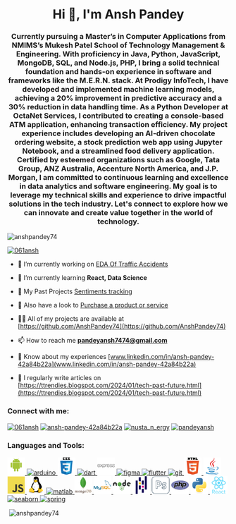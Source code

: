 <h1 align="center">Hi 👋, I'm Ansh Pandey</h1>
<h3 align="center">Currently pursuing a Master’s in Computer Applications from NMIMS’s Mukesh Patel School of Technology Management & Engineering. With proficiency in Java, Python, JavaScript, MongoDB, SQL, and Node.js, PHP, I bring a solid technical foundation and hands-on experience in software and frameworks like the M.E.R.N. stack. At Prodigy InfoTech, I have developed and implemented machine learning models, achieving a 20% improvement in predictive accuracy and a 30% reduction in data handling time. As a Python Developer at OctaNet Services, I contributed to creating a console-based ATM application, enhancing transaction efficiency. My project experience includes developing an AI-driven chocolate ordering website, a stock prediction web app using Jupyter Notebook, and a streamlined food delivery application. Certified by esteemed organizations such as Google, Tata Group, ANZ Australia, Accenture North America, and J.P. Morgan, I am committed to continuous learning and excellence in data analytics and software engineering. My goal is to leverage my technical skills and experience to drive impactful solutions in the tech industry. Let's connect to explore how we can innovate and create value together in the world of technology.</h3>

<p align="left"> <img src="https://komarev.com/ghpvc/?username=anshpandey74&label=Profile%20views&color=0e75b6&style=flat" alt="anshpandey74" /> </p>

<p align="left"> <a href="https://twitter.com/061ansh" target="blank"><img src="https://img.shields.io/twitter/follow/061ansh?logo=twitter&style=for-the-badge" alt="061ansh" /></a> </p>

- 🔭 I’m currently working on [EDA Of Traffic Accidents](https://github.com/AnshPandey74/PRODIGY_DS_05.git)

- 🌱 I’m currently learning **React, Data Science**

- 👯 My Past Projects [Sentiments tracking](https://github.com/AnshPandey74/PRODIGY_DS_04.git)

- 🔆 Also have a look to [Purchase a product or service](https://github.com/AnshPandey74/PRODIGY_DS_03.git)

- 👨‍💻 All of my projects are available at [https://github.com/AnshPandey74](https://github.com/AnshPandey74)

- 📫 How to reach me **pandeyansh7474@gmail.com**

- 📄 Know about my experiences [www.linkedin.com/in/ansh-pandey-42a84b22a](www.linkedin.com/in/ansh-pandey-42a84b22a)

- 📝 I regularly write articles on [https://ttrendies.blogspot.com/2024/01/tech-past-future.html](https://ttrendies.blogspot.com/2024/01/tech-past-future.html)

<h3 align="left">Connect with me:</h3>
<p align="left">
<a href="https://twitter.com/061ansh" target="blank"><img align="center" src="https://raw.githubusercontent.com/rahuldkjain/github-profile-readme-generator/master/src/images/icons/Social/twitter.svg" alt="061ansh" height="30" width="40" /></a>
<a href="https://linkedin.com/in/ansh-pandey-42a84b22a" target="blank"><img align="center" src="https://raw.githubusercontent.com/rahuldkjain/github-profile-readme-generator/master/src/images/icons/Social/linked-in-alt.svg" alt="ansh-pandey-42a84b22a" height="30" width="40" /></a>
<a href="https://instagram.com/nusta_n_ergy" target="blank"><img align="center" src="https://raw.githubusercontent.com/rahuldkjain/github-profile-readme-generator/master/src/images/icons/Social/instagram.svg" alt="nusta_n_ergy" height="30" width="40" /></a>
<a href="https://www.codechef.com/users/pandeyansh" target="blank"><img align="center" src="https://cdn.jsdelivr.net/npm/simple-icons@3.1.0/icons/codechef.svg" alt="pandeyansh" height="30" width="40" /></a>
</p>

<h3 align="left">Languages and Tools:</h3>
<p align="left"> <a href="https://developer.android.com" target="_blank" rel="noreferrer"> <img src="https://raw.githubusercontent.com/devicons/devicon/master/icons/android/android-original-wordmark.svg" alt="android" width="40" height="40"/> </a> <a href="https://www.arduino.cc/" target="_blank" rel="noreferrer"> <img src="https://cdn.worldvectorlogo.com/logos/arduino-1.svg" alt="arduino" width="40" height="40"/> </a> <a href="https://www.w3schools.com/css/" target="_blank" rel="noreferrer"> <img src="https://raw.githubusercontent.com/devicons/devicon/master/icons/css3/css3-original-wordmark.svg" alt="css3" width="40" height="40"/> </a> <a href="https://dart.dev" target="_blank" rel="noreferrer"> <img src="https://www.vectorlogo.zone/logos/dartlang/dartlang-icon.svg" alt="dart" width="40" height="40"/> </a> <a href="https://expressjs.com" target="_blank" rel="noreferrer"> <img src="https://raw.githubusercontent.com/devicons/devicon/master/icons/express/express-original-wordmark.svg" alt="express" width="40" height="40"/> </a> <a href="https://www.figma.com/" target="_blank" rel="noreferrer"> <img src="https://www.vectorlogo.zone/logos/figma/figma-icon.svg" alt="figma" width="40" height="40"/> </a> <a href="https://flutter.dev" target="_blank" rel="noreferrer"> <img src="https://www.vectorlogo.zone/logos/flutterio/flutterio-icon.svg" alt="flutter" width="40" height="40"/> </a> <a href="https://git-scm.com/" target="_blank" rel="noreferrer"> <img src="https://www.vectorlogo.zone/logos/git-scm/git-scm-icon.svg" alt="git" width="40" height="40"/> </a> <a href="https://www.w3.org/html/" target="_blank" rel="noreferrer"> <img src="https://raw.githubusercontent.com/devicons/devicon/master/icons/html5/html5-original-wordmark.svg" alt="html5" width="40" height="40"/> </a> <a href="https://www.java.com" target="_blank" rel="noreferrer"> <img src="https://raw.githubusercontent.com/devicons/devicon/master/icons/java/java-original.svg" alt="java" width="40" height="40"/> </a> <a href="https://developer.mozilla.org/en-US/docs/Web/JavaScript" target="_blank" rel="noreferrer"> <img src="https://raw.githubusercontent.com/devicons/devicon/master/icons/javascript/javascript-original.svg" alt="javascript" width="40" height="40"/> </a> <a href="https://www.linux.org/" target="_blank" rel="noreferrer"> <img src="https://raw.githubusercontent.com/devicons/devicon/master/icons/linux/linux-original.svg" alt="linux" width="40" height="40"/> </a> <a href="https://www.mathworks.com/" target="_blank" rel="noreferrer"> <img src="https://upload.wikimedia.org/wikipedia/commons/2/21/Matlab_Logo.png" alt="matlab" width="40" height="40"/> </a> <a href="https://www.mongodb.com/" target="_blank" rel="noreferrer"> <img src="https://raw.githubusercontent.com/devicons/devicon/master/icons/mongodb/mongodb-original-wordmark.svg" alt="mongodb" width="40" height="40"/> </a> <a href="https://www.mysql.com/" target="_blank" rel="noreferrer"> <img src="https://raw.githubusercontent.com/devicons/devicon/master/icons/mysql/mysql-original-wordmark.svg" alt="mysql" width="40" height="40"/> </a> <a href="https://nodejs.org" target="_blank" rel="noreferrer"> <img src="https://raw.githubusercontent.com/devicons/devicon/master/icons/nodejs/nodejs-original-wordmark.svg" alt="nodejs" width="40" height="40"/> </a> <a href="https://pandas.pydata.org/" target="_blank" rel="noreferrer"> <img src="https://raw.githubusercontent.com/devicons/devicon/2ae2a900d2f041da66e950e4d48052658d850630/icons/pandas/pandas-original.svg" alt="pandas" width="40" height="40"/> </a> <a href="https://www.photoshop.com/en" target="_blank" rel="noreferrer"> <img src="https://raw.githubusercontent.com/devicons/devicon/master/icons/photoshop/photoshop-line.svg" alt="photoshop" width="40" height="40"/> </a> <a href="https://www.php.net" target="_blank" rel="noreferrer"> <img src="https://raw.githubusercontent.com/devicons/devicon/master/icons/php/php-original.svg" alt="php" width="40" height="40"/> </a> <a href="https://www.python.org" target="_blank" rel="noreferrer"> <img src="https://raw.githubusercontent.com/devicons/devicon/master/icons/python/python-original.svg" alt="python" width="40" height="40"/> </a> <a href="https://reactjs.org/" target="_blank" rel="noreferrer"> <img src="https://raw.githubusercontent.com/devicons/devicon/master/icons/react/react-original-wordmark.svg" alt="react" width="40" height="40"/> </a> <a href="https://seaborn.pydata.org/" target="_blank" rel="noreferrer"> <img src="https://seaborn.pydata.org/_images/logo-mark-lightbg.svg" alt="seaborn" width="40" height="40"/> </a> <a href="https://spring.io/" target="_blank" rel="noreferrer"> <img src="https://www.vectorlogo.zone/logos/springio/springio-icon.svg" alt="spring" width="40" height="40"/> </a> </p>

<p>&nbsp;<img align="center" src="https://github-readme-stats.vercel.app/api?username=anshpandey74&show_icons=true&locale=en" alt="anshpandey74" /></p>
